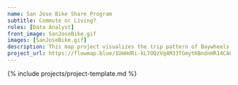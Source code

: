 ```yaml
---
name: San Jose Bike Share Program
subtitle: Commute or Living?
roles: [Data Analyst]
front_image: SanJoseBike.gif
images: [SanJoseBike.gif]
description: This map project visualizes the trip pattern of Baywheels in San Jose. Selectively evaluated trips pre-pandemic versus trips after-pandemic
project_url: https://flowmap.blue/1UmHdRi-kL7OQzVq4M33TGmytKBndnHR14CA6mtvJ9Jc?v=37.330731%2C-121.874337%2C12.68%2C0%2C0&a=0&as=1&b=1&bo=92&c=0&ca=1&d=0&fe=1&lt=1&lfm=ALL&t=20190101T000000%2C20220101T000000&col=BurgYl&f=38
---
```


{% include projects/project-template.md %}